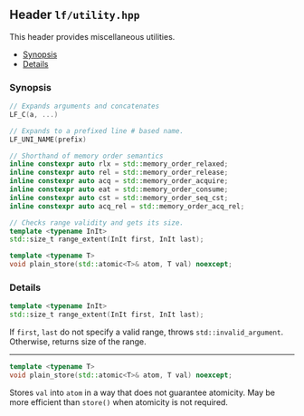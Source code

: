 ## Header `lf/utility.hpp`

This header provides miscellaneous utilities.

- [Synopsis](#synopsis)
- [Details](#details)

### Synopsis

~~~C++
// Expands arguments and concatenates
LF_C(a, ...)

// Expands to a prefixed line # based name.
LF_UNI_NAME(prefix)

// Shorthand of memory order semantics
inline constexpr auto rlx = std::memory_order_relaxed;
inline constexpr auto rel = std::memory_order_release;
inline constexpr auto acq = std::memory_order_acquire;
inline constexpr auto eat = std::memory_order_consume;
inline constexpr auto cst = std::memory_order_seq_cst;
inline constexpr auto acq_rel = std::memory_order_acq_rel;

// Checks range validity and gets its size.
template <typename InIt>
std::size_t range_extent(InIt first, InIt last);

template <typename T>
void plain_store(std::atomic<T>& atom, T val) noexcept;
~~~

### Details

~~~C++
template <typename InIt>
std::size_t range_extent(InIt first, InIt last);
~~~

If `first`, `last` do not specify a valid range,
throws `std::invalid_argument`.
Otherwise, returns size of the range.

--------------------------------------------------------------------------------

~~~C++
template <typename T>
void plain_store(std::atomic<T>& atom, T val) noexcept;
~~~

Stores `val` into `atom` in a way that does not guarantee atomicity.
May be more efficient than `store()` when atomicity is not required.
